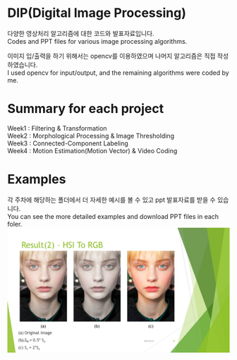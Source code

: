 # DIP(Digital Image Processing) 

다양한 영상처리 알고리즘에 대한 코드와 발표자료입니다.  
Codes and PPT files for various image processing algorithms.  


이미지 입/출력을 하기 위해서는 opencv를 이용하였으며 나머지 알고리즘은 직접 작성하였습니다.  
I used opencv for input/output, and the remaining algorithms were coded by me.

# Summary for each project

Week1 : Filtering & Transformation  
Week2 : Morphological Processing & Image Thresholding  
Week3 : Connected-Component Labeling  
Week4 : Motion Estimation(Motion Vector) & Video Coding


# Examples
각 주차에 해당하는 폴더에서 더 자세한 예시를 볼 수 있고 ppt 발표자료를 받을 수 있습니다.  
You can see the more detailed examples and download PPT files in each foler.
![demo image](DIP_week1/example_image/example5.jpg)
